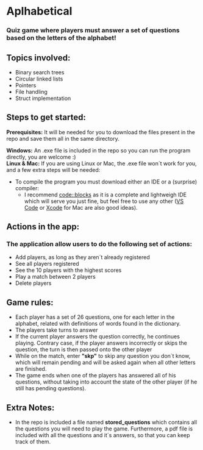 # Aplhabetical
### Quiz game where players must answer a set of questions based on the letters of the alphabet!

## Topics involved:
- Binary search trees
- Circular linked lists
- Pointers
- File handling
- Struct implementation

## Steps to get started:
**Prerequisites:** It will be needed for you to download the files present in the repo and save them all in the same directory.

**Windows:** An .exe file is included in the repo so you can run the program directly, you are welcome :)  
**Linux & Mac:** If you are using Linux or Mac, the .exe file won´t work for you, and a few extra steps will be needed:
- To compile the program you must download either an IDE or a (surprise) compiler:
  - I recommend [code::blocks](https://www.codeblocks.org/) as it is a complete and lightweigh IDE which will serve you just fine, but feel free to use any other ([VS Code](https://code.visualstudio.com/) or [Xcode](https://developer.apple.com/xcode/) for Mac are also good ideas).


## Actions in the app:
### The application allow users to do the following set of actions:
- Add players, as long as they aren´t already registered
- See all players registered
- See the 10 players with the highest scores
- Play a match between 2 players
- Delete players

## Game rules:
- Each player has a set of 26 questions, one for each letter in the alphabet, related with definitions of words found in the dictionary.
- The players take turns to answer
- If the current player answers the question correctly, he continues playing. Contrary case, if the player answers incorrectly or skips the question, the turn is then passed onto the other player
- While on the match, enter **"skp"** to skip any question you don´t know, which will remain pending and will be asked again when all other letters are finished.
- The game ends when one of the players has answered all of his questions, without taking into account the state of the other player (if he still has pending questions).

## Extra Notes:
- In the repo is included a file named **stored_questions** which contains all the questions you will need to play the game. Furthermore, a pdf file is included with all the questions and it´s answers, so that you can keep track of them.
